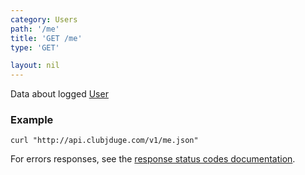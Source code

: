 ```yaml
---
category: Users
path: '/me'
title: 'GET /me'
type: 'GET'

layout: nil
---
```


Data about logged [User](#user-model)

### Example

```
curl "http://api.clubjduge.com/v1/me.json"
```

For errors responses, see the [response status codes documentation](#response-status-codes).
